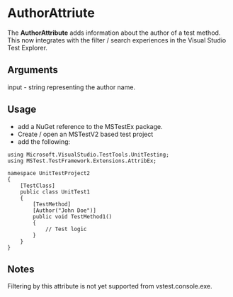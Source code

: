 # AuthorAttriute
The __AuthorAttribute__ adds information about the author of a test method.  
This now integrates with the filter / search experiences in the Visual Studio Test Explorer.

## Arguments
input - string representing the author name.

## Usage
- add a NuGet reference to the MSTestEx package.
- Create / open an MSTestV2 based test project
- add the following:
```
using Microsoft.VisualStudio.TestTools.UnitTesting;
using MSTest.TestFramework.Extensions.AttribEx;

namespace UnitTestProject2
{
    [TestClass]
    public class UnitTest1
    {
		[TestMethod]
        [Author("John Doe")]
        public void TestMethod1()
        {
            // Test logic
        }
    }
}
```

## Notes
Filtering by this attribute is not yet supported from vstest.console.exe.